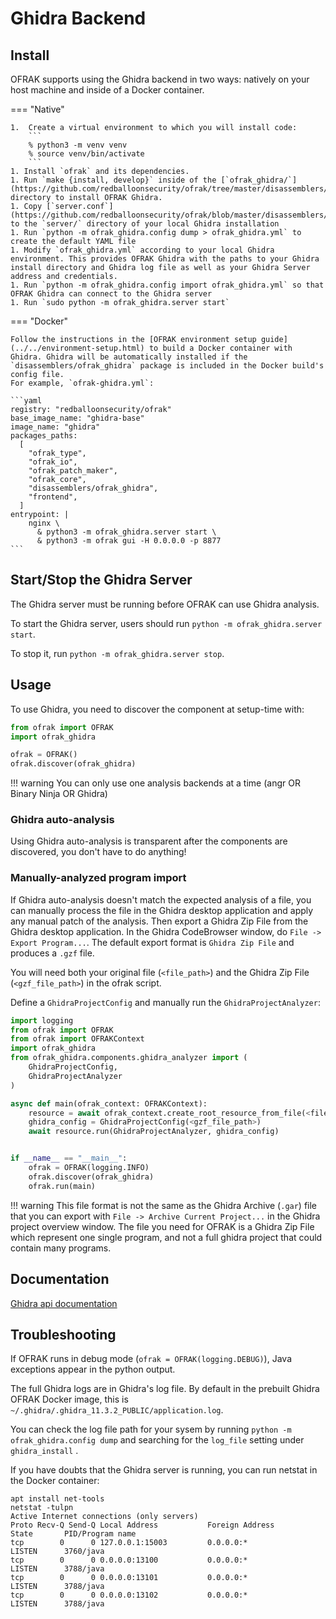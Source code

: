 # Ghidra Backend

## Install

OFRAK supports using the Ghidra backend in two ways: natively on your host machine and inside of a Docker container.

=== "Native"

    1.  Create a virtual environment to which you will install code:
        ```
        % python3 -m venv venv
        % source venv/bin/activate
        ```
    1. Install `ofrak` and its dependencies.
    1. Run `make {install, develop}` inside of the [`ofrak_ghidra/`](https://github.com/redballoonsecurity/ofrak/tree/master/disassemblers/ofrak_ghidra) directory to install OFRAK Ghidra.
    1. Copy [`server.conf`](https://github.com/redballoonsecurity/ofrak/blob/master/disassemblers/ofrak_ghidra/server.conf) to the `server/` directory of your local Ghidra installation
    1. Run `python -m ofrak_ghidra.config dump > ofrak_ghidra.yml` to create the default YAML file
    1. Modify `ofrak_ghidra.yml` according to your local Ghidra environment. This provides OFRAK Ghidra with the paths to your Ghidra install directory and Ghidra log file as well as your Ghidra Server address and credentials.
    1. Run `python -m ofrak_ghidra.config import ofrak_ghidra.yml` so that OFRAK Ghidra can connect to the Ghidra server
    1. Run `sudo python -m ofrak_ghidra.server start`

=== "Docker"

    Follow the instructions in the [OFRAK environment setup guide](../../environment-setup.html) to build a Docker container with Ghidra. Ghidra will be automatically installed if the `disassemblers/ofrak_ghidra` package is included in the Docker build's config file.
    For example, `ofrak-ghidra.yml`:

    ```yaml
    registry: "redballoonsecurity/ofrak"
    base_image_name: "ghidra-base"
    image_name: "ghidra"
    packages_paths:
      [
        "ofrak_type",
        "ofrak_io",
        "ofrak_patch_maker",
        "ofrak_core",
        "disassemblers/ofrak_ghidra",
        "frontend",
      ]
    entrypoint: |
        nginx \
          & python3 -m ofrak_ghidra.server start \
          & python3 -m ofrak gui -H 0.0.0.0 -p 8877
    ```

## Start/Stop the Ghidra Server

The Ghidra server must be running before OFRAK can use Ghidra analysis.

To start the Ghidra server, users should run `python -m ofrak_ghidra.server start`.

To stop it, run `python -m ofrak_ghidra.server stop`.

## Usage
To use Ghidra, you need to discover the component at setup-time with:
```python
from ofrak import OFRAK
import ofrak_ghidra

ofrak = OFRAK()
ofrak.discover(ofrak_ghidra)
```

!!! warning
    You can only use one analysis backends at a time (angr OR Binary Ninja OR Ghidra) 

### Ghidra auto-analysis
Using Ghidra auto-analysis is transparent after the components are discovered, you don't have to do 
anything!

### Manually-analyzed program import
If Ghidra auto-analysis doesn't match the expected analysis of a file, you can manually process the 
file in the Ghidra desktop application and apply any manual patch of the analysis. Then export a 
Ghidra Zip File from the Ghidra desktop application. In the Ghidra CodeBrowser window, do 
`File -> Export Program...`. The default export format is `Ghidra Zip File` and produces a `.gzf` file.

You will need both your original file (`<file_path>`) and the Ghidra Zip File (`<gzf_file_path>`) in 
the ofrak script.

Define a `GhidraProjectConfig` and manually run the `GhidraProjectAnalyzer`:
```python
import logging
from ofrak import OFRAK
from ofrak import OFRAKContext
import ofrak_ghidra
from ofrak_ghidra.components.ghidra_analyzer import (
    GhidraProjectConfig,
    GhidraProjectAnalyzer
)

async def main(ofrak_context: OFRAKContext):
    resource = await ofrak_context.create_root_resource_from_file(<file_path>)
    ghidra_config = GhidraProjectConfig(<gzf_file_path>)
    await resource.run(GhidraProjectAnalyzer, ghidra_config)


if __name__ == "__main__":
    ofrak = OFRAK(logging.INFO)
    ofrak.discover(ofrak_ghidra)
    ofrak.run(main)
```

!!! warning
    This file format is not the same as the Ghidra Archive (`.gar`) file that you can export with 
    `File -> Archive Current Project...` in the Ghidra project overview window. The file you need 
    for OFRAK is a Ghidra Zip File which represent one single program, and not a full ghidra project 
    that could contain many programs.

## Documentation
[Ghidra api documentation](https://ghidra.re/ghidra_docs/api/index.html)

## Troubleshooting
If OFRAK runs in debug mode (`ofrak = OFRAK(logging.DEBUG)`), Java exceptions appear in the 
python output.

The full Ghidra logs are in Ghidra's log file. By default in the prebuilt Ghidra OFRAK Docker image,
this is `~/.ghidra/.ghidra_11.3.2_PUBLIC/application.log`.

You can check the log file path for your sysem by running 
`python -m ofrak_ghidra.config dump` and searching for the `log_file` setting under `ghidra_install` .

If you have doubts that the Ghidra server is running, you can run netstat in the Docker container:
```
apt install net-tools
netstat -tulpn
Active Internet connections (only servers)
Proto Recv-Q Send-Q Local Address           Foreign Address         State       PID/Program name
tcp        0      0 127.0.0.1:15003         0.0.0.0:*               LISTEN      3760/java
tcp        0      0 0.0.0.0:13100           0.0.0.0:*               LISTEN      3788/java
tcp        0      0 0.0.0.0:13101           0.0.0.0:*               LISTEN      3788/java
tcp        0      0 0.0.0.0:13102           0.0.0.0:*               LISTEN      3788/java
```
